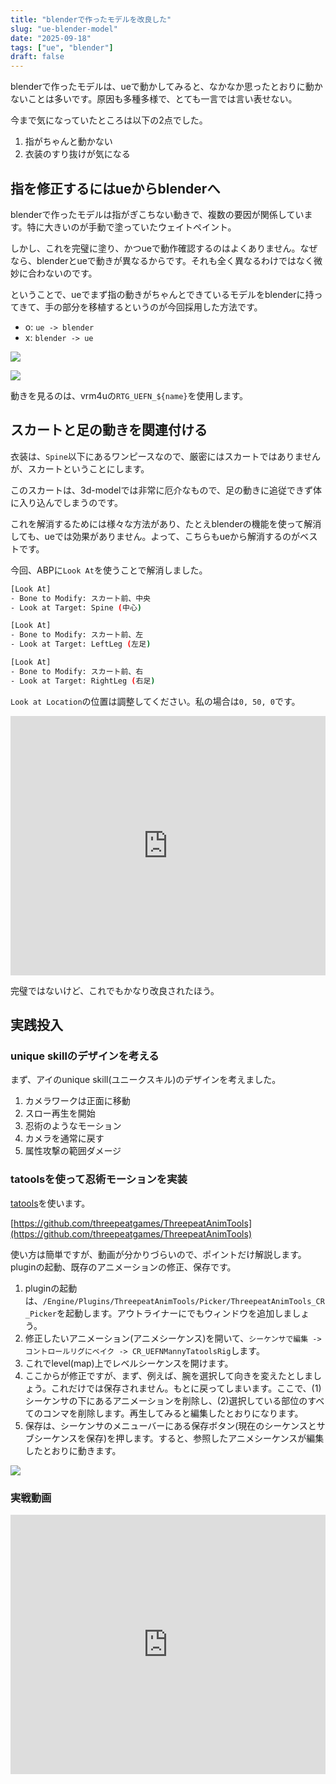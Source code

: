 ```yaml
---
title: "blenderで作ったモデルを改良した"
slug: "ue-blender-model"
date: "2025-09-18"
tags: ["ue", "blender"]
draft: false
---
```


blenderで作ったモデルは、ueで動かしてみると、なかなか思ったとおりに動かないことは多いです。原因も多種多様で、とても一言では言い表せない。

今まで気になっていたところは以下の2点でした。

1. 指がちゃんと動かない
2. 衣装のすり抜けが気になる

## 指を修正するにはueからblenderへ

blenderで作ったモデルは指がぎこちない動きで、複数の要因が関係しています。特に大きいのが手動で塗っていたウェイトペイント。

しかし、これを完璧に塗り、かつueで動作確認するのはよくありません。なぜなら、blenderとueで動きが異なるからです。それも全く異なるわけではなく微妙に合わないのです。

ということで、ueでまず指の動きがちゃんとできているモデルをblenderに持ってきて、手の部分を移植するというのが今回採用した方法です。

- o: `ue -> blender`
- x: `blender -> ue`

![](/img/ue_blender_model_ai_v0701.png)

![](/img/ue_blender_model_ai_v0702.png)

動きを見るのは、vrm4uの`RTG_UEFN_${name}`を使用します。

## スカートと足の動きを関連付ける

衣装は、`Spine`以下にあるワンピースなので、厳密にはスカートではありませんが、スカートということにします。

このスカートは、3d-modelでは非常に厄介なもので、足の動きに追従できず体に入り込んでしまうのです。

これを解消するためには様々な方法があり、たとえblenderの機能を使って解消しても、ueでは効果がありません。よって、こちらもueから解消するのがベストです。

今回、ABPに`Look At`を使うことで解消しました。

```sh
[Look At]
- Bone to Modify: スカート前、中央
- Look at Target: Spine (中心)

[Look At]
- Bone to Modify: スカート前、左
- Look at Target: LeftLeg (左足)

[Look At]
- Bone to Modify: スカート前、右
- Look at Target: RightLeg (右足)
```

`Look at Location`の位置は調整してください。私の場合は`0, 50, 0`です。

<iframe width="100%" height="415" src="https://www.youtube.com/embed/3o98Aivn--0?rel=0&showinfo=0&controls=0" title="YouTube video player" frameborder="0" allow="accelerometer; autoplay; clipboard-write; encrypted-media; gyroscope; picture-in-picture; web-share" referrerpolicy="strict-origin-when-cross-origin" allowfullscreen></iframe>

完璧ではないけど、これでもかなり改良されたほう。

## 実践投入

### unique skillのデザインを考える

まず、アイのunique skill(ユニークスキル)のデザインを考えました。

1. カメラワークは正面に移動
2. スロー再生を開始
3. 忍術のようなモーション
4. カメラを通常に戻す
5. 属性攻撃の範囲ダメージ

### tatoolsを使って忍術モーションを実装

[tatools](https://www.fab.com/ja/listings/a5d3b60d-b886-4564-bf6d-15d46a8d27fe)を使います。

[https://github.com/threepeatgames/ThreepeatAnimTools](https://github.com/threepeatgames/ThreepeatAnimTools)

使い方は簡単ですが、動画が分かりづらいので、ポイントだけ解説します。pluginの起動、既存のアニメーションの修正、保存です。

1. pluginの起動は、`/Engine/Plugins/ThreepeatAnimTools/Picker/ThreepeatAnimTools_CR_Picker`を起動します。アウトライナーにでもウィンドウを追加しましょう。
2. 修正したいアニメーション(アニメシーケンス)を開いて、`シーケンサで編集 -> コントロールリグにベイク -> CR_UEFNMannyTatoolsRig`します。
3. これでlevel(map)上でレベルシーケンスを開けます。
4. ここからが修正ですが、まず、例えば、腕を選択して向きを変えたとしましょう。これだけでは保存されません。もとに戻ってしまいます。ここで、(1)シーケンサの下にあるアニメーションを削除し、(2)選択している部位のすべてのコンマを削除します。再生してみると編集したとおりになります。
5. 保存は、シーケンサのメニューバーにある保存ボタン(現在のシーケンスとサブシーケンスを保存)を押します。すると、参照したアニメシーケンスが編集したとおりに動きます。

![](https://ue-book.syui.ai/img/0016.png)

### 実戦動画

<iframe width="100%" height="415" src="https://www.youtube.com/embed/tJQ1y-8p1hQ?rel=0&showinfo=0&controls=0" title="YouTube video player" frameborder="0" allow="accelerometer; autoplay; clipboard-write; encrypted-media; gyroscope; picture-in-picture; web-share" referrerpolicy="strict-origin-when-cross-origin" allowfullscreen></iframe>

